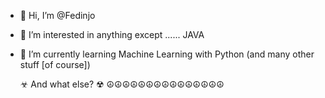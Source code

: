- 👋 Hi, I’m @Fedinjo
- 👀 I’m interested in anything except ...... JAVA
- 🌱 I’m currently learning Machine Learning with Python (and many other stuff [of course])

  ☣ And what else? ☢
☮☮☮☮☮☮☮☮☮☮☮☮☮☮☮
